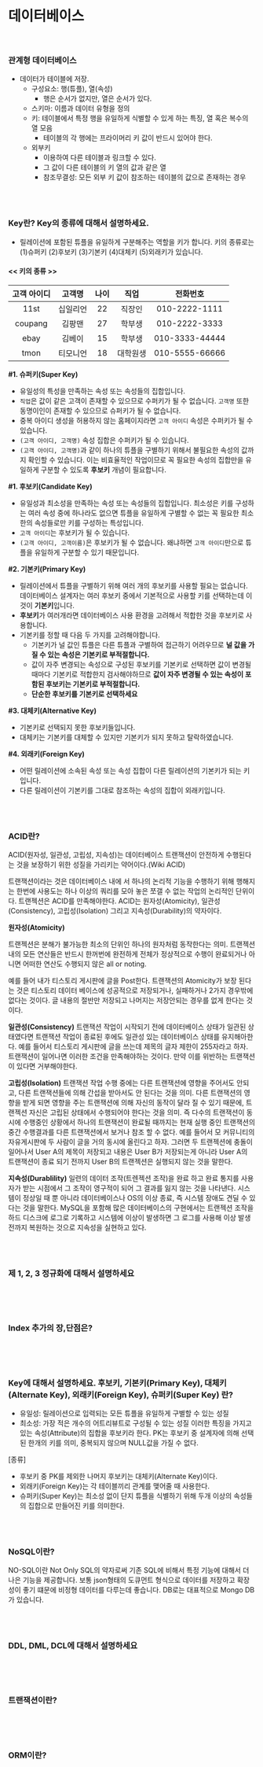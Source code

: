 # 데이터베이스

<br />

### 관계형 데이터베이스

- 데이터가 테이블에 저장.
	- 구성요소: 행(튜플), 열(속성)
		- 행은 순서가 없지만, 열은 순서가 있다. 
    - 스키마: 이름과 데이터 유형을 정의
	- 키: 테이블에서 특정 행을 유일하게 식별할 수 있게 하는 특징, 열 혹은 복수의 열 모음
		- 테이블의 각 행에는 프라이머리 키 값이 반드시 있어야 한다.
	- 외부키
		- 이용하여 다른 테이블과 링크할 수 있다.
		- 그 값이 다른 테이블의 키 열의 값과 같은 열
		- 참조무결성: 모든 외부 키 값이 참조하는 테이블의 값으로 존재하는 경우

<br />
<br />

### Key란? Key의 종류에 대해서 설명하세요.
+ 릴레이션에 포함된 튜플을 유일하게 구분해주는 역할을 키가 합니다. 키의 종류로는 (1)슈퍼키 (2)후보키 (3)기본키 (4)대체키 (5)외래키가 있습니다.
 
#### << 키의 종류 >>
| 고객 아이디 | 고객명 | 나이 | 직업 | 전화번호 | 
| :----------: | :---------: | :----------: | :----------: | :----------: |
|  11st  |  십일리언  |  22    |  직장인     | 010-2222-1111   |
|  coupang | 김팡맨  |   27    |  학부생   |  010-2222-3333  |
|  ebay   |  김베이  |   15    |  학부생      |  010-3333-44444  |
|  tmon |  티모니언   |  18    |  대학원생       | 010-5555-66666   |

**#1. 슈퍼키(Super Key)**
- 유일성의 특성을 만족하는 속성 또는 속성들의 집합입니다.  
- `직업`은 값이 같은 고객이 존재할 수 있으므로 수퍼키가 될 수 없습니다. `고객명` 또한 동명이인이 존재할 수 있으므로 슈퍼키가 될 수 없습니다. 
- 중복 아이디 생성을 허용하지 않는 홈페이지라면 `고객 아이디` 속성은 수퍼키가 될 수 있습니다.
- `(고객 아이디, 고객명)` 속성 집합은 수퍼키가 될 수 있습니다.
- `(고객 아이디, 고객명)`과 같이 하나의 튜플을 구별하기 위해서 불필요한 속성의 값까지 확인할 수 있습니다. 이는 비효율적인 작업이므로 꼭 필요한 속성의 집합만을 유일하게 구분할 수 있도록 **후보키** 개념이 필요합니다.

**#1. 후보키(Candidate Key)**
- 유일성과 최소성을 만족하는 속성 또는 속성들의 집합입니다. 최소성은 키를 구성하는 여러 속성 중에 하나라도 없으면 튜플을 유일하게 구별할 수 없는 꼭 필요한 최소한의 속성들로만 키를 구성하는 특성입니다. 
- `고객 아이디`는 후보키가 될 수 있습니다. 
- `(고객 아이디, 고객이름)`은 후보키가 될 수 없습니다. 왜냐하면 `고객 아이디`만으로 튜플을 유일하게 구분할 수 있기 때문입니다.
    
**#2. 기본키(Primary Key)**
- 릴레이션에서 튜플을 구별하기 위해 여러 개의 후보키를 사용할 필요는 없습니다. 데이터베이스 설계자는 여러 후보키 중에서 기본적으로 사용할 키를 선택하는데 이것이 **기본키**입니다.
- **후보키**가 여러개라면 데이터베이스 사용 환경을 고려해서 적합한 것을 후보키로 사용합니다. 
- 기본키를 정할 때 다음 두 가지를 고려해야합니다.
	+ 기본키가 널 값인 튜플은 다른 튜플과 구별하여 접근하기 어려우므로 **널 값을 가질 수 있는 속성은 기본키로 부적절합니다.**  
	+ 값이 자주 변경되는 속성으로 구성된 후보키를 기본키로 선택하면 값이 변경될 때마다 기본키로 적합한지 검사해야하므로 **값이 자주 변경될 수 있는 속성이 포함된 후보키는 기본키로 부적절합니다.**
	+ **단순한 후보키를 기본키로 선택하세요**

**#3. 대체키(Alternative Key)**
- 기본키로 선택되지 못한 후보키들입니다. 
- 대체키는 기본키를 대체할 수 있지만 기본키가 되지 못하고 탈락하였습니다.
    

**#4. 외래키(Foreign Key)**
- 어떤 릴레이션에 소속된 속성 또는 속성 집합이 다른 릴레이션의 기본키가 되는 키입니다. 
- 다른 릴레이션이 기본키를 그대로 참조하는 속성의 집합이 외래키입니다.

<br />
<br />

### ACID란?

ACID(원자성, 일관성, 고립성, 지속성)는 데이터베이스 트랜잭션이 안전하게 수행된다는 것을 보장하기 위한 성질을 가리키는 약어이다.(Wiki ACID)

트랜잭션이라는 것은 데이터베이스 내에 서 하나의 논리적 기능을 수행하기 위해 행해지는 한번에 사용도는 하나 이상의 쿼리를 모아 놓은 쪼갤 수 없는 작업의 논리적인 단위이다. 트랜젝션은 ACID를 만족해야한다. ACID는 원자성(Atomicity), 일관성(Consistency), 고립성(Isolation) 그리고 지속성(Durability)의 약자이다. 

__원자성(Atomicity)__

트랜젝션은 분해가 불가능한 최소의 단위인 하나의 원자처럼 동작한다는 의미. 트랜젝션 내의 모든 연산들은 반드시 한꺼번에 완전하게 전체가 정상적으로 수행이 완료되거나 아니면 어떠한 연산도 수행되지 않은 all or noting.

예를 들어 내가 티스토리 게시판에 글을 Post한다. 트랜잭션의 Atomicity가 보장 된다는 것은 티스토리 데이터 베이스에 성공적으로 저장되거나, 실패하거나 2가지 경우밖에 없다는 것이다. 글 내용의 절반만 저장되고 나머지는 저장안되는 경우를 없게 한다는 것이다.  

__일관성(Consistency)__
트랜잭션 작업이 시작되기 전에 데이터베이스 상태가 일관된 상태였다면 트랜잭션 작업이 종료된 후에도 일관성 있는 데이터베이스 상태를 유지해아한다.
예를 들어서 티스토리 게시판에 글을 쓰는데 제목의 글자 제한이 255자라고 하자. 트랜잭션이 일어나면 이러한 조건을 만족해야하는 것이다. 만약 이를 위반하는 트랜잭션이 있다면 거부해야한다. 

__고립성(Isolation)__
트랜잭션 작업 수행 중에는 다른 트랜잭션에 영향을 주어서도 안되고, 다른 트랜잭션들에 의해 간섭을 받아서도 안 된다는 것을 의미. 다른 트랜잭션의 영향을 받게 되면 영향을 주는 트랜잭션에 의해 자신의 동작이 달라 질 수 있기 때문에, 트랜젝션 자신은 고립된 상태에서 수행되어야 한다는 것을 의미. 즉 다수의 트랜잭션이 동시에 수행중인 상황에서 하나의 트랜잭션이 완료될 때까지는 현재 실행 중인 트랜잭션의 중간 수행결과를 다른 트랜잭션에서 보거나 참조 할 수 없다.
예를 들어서 모 커뮤니티의 자유게시판에 두 사람이 글을 거의 동시에 올린다고 하자. 그러면 두 트랜젝션에 충돌이 일어나서 User A의 제목이 저장되고 내용은 User B가 저장되는게 아니라 User A의 트랜잭션이 종료 되기 전까지 User B의 트랜젝션은 실행되지 않는 것을 말한다.

__지속성(Durablility)__
일련의 데이터 조작(트렌젝션 조작)을 완료 하고 완료 통지를 사용자가 받는 시점에서 그 조작이 영구적이 되어 그 결과를 잃지 않는 것을 나타낸다. 시스템이 정상일 때 뿐 아니라 데이터베이스나 OS의 이상 종료, 즉 시스템 장애도 견딜 수 있다는 것을 말한다. MySQL을 포함해 많은 데이터베이스의 구현에서는 트랜젝션 조작을 하드 디스크에 로그로 기록하고 시스템에 이상이 발생하면 그 로그를 사용해 이상 발생 전까지 복원하는 것으로 지속성을 실현하고 있다. 

<br />
<br />

### 제 1, 2, 3 정규화에 대해서 설명하세요

```

```


<br />
<br />

### Index 추가의 장,단점은?

```

```

<br />
<br />

### Key에 대해서 설명하세요. 후보키, 기본키(Primary Key), 대체키(Alternate Key), 외래키(Foreign Key), 슈퍼키(Super Key) 란?

- 유일성: 릴레이션으로 입력되는 모든 튜플을 유일하게 구별할 수 있는 성질
- 최소성: 가장 적은 개수의 어트리뷰트로 구성될 수 있는 성질
이러한 특징을 가지고 있는 속성(Attribute)의 집합을 후보키라 한다.
PK는 후보키 중 설계자에 의해 선택된 한개의 키를 의미, 중복되지 않으며 NULL값을 가질 수 없다.

[종류] 
- 후보키 중 PK를 제외한 나머지 후보키는 대체키(Alternate Key)이다.
- 외래키(Foreign Key)는 각 테이블끼리 관계를 맺어줄 때 사용한다.
- 슈퍼키(Super Key)는 최소성 없이 단지 튜플을 식별하기 위해 두개 이상의 속성들의 집합으로 만들어진 키를 의미한다.

<br />
<br />

### NoSQL이란?

NO-SQL이란 Not Only SQL의 약자로써 기존 SQL에 비해서 특정 기능에 대해서 더 나은 기능을 제공합니다. 보통 json형태의 도큐먼트 형식으로 데이터를 저장하고 확장성이 좋기 떄문에 비정형 데이터를 다루는데 좋습니다. DB로는 대표적으로 Mongo DB가 있습니다.

<br />
<br />

### DDL, DML, DCL에 대해서 설명하세요

```

```

<br />
<br />

### 트랜잭션이란?

```

```

<br />
<br />

### ORM이란?

```

```

<br />
<br />

